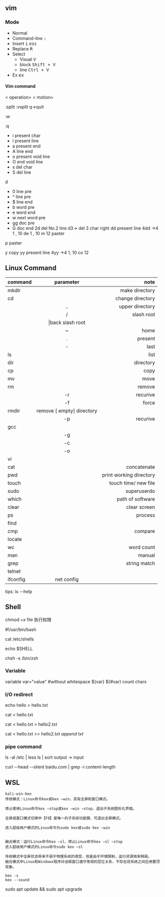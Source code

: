 ## vim

### Mode

- Normal 
- Command-line  <kbd>:</kbd>   
- Insert        <kbd>i</kbd>    <kbd>esc</kbd>
- Replace       <kbd>R</kbd>
- Select        
  - Visual      <kbd>V</kbd>
  - block       <kbd>Shift + V</kbd>
  - line        <kbd>Ctrl + V</kbd>
- Ex            <kbd>ex</kbd>

#### Vim command

< operation> < motion>

:split :vsplit  q->quit

:w

:q

- i present char
- I present line
- a present end
- A line end
- o present void line
- O end void line
- s del char
- S del line

d
- 0 line pre
- ^ line pre
- $ line end
- b word pre
- e word end
- w next word pre
- gg doc pre
- G doc end
2d del No.2 line
d3->  del 3 char right
dd    present line
4dd   ->4
1 , 10 de
1 , 10 m 12   paster

p     paster

y     copy
yy    present line
4yy   ->4
1, 10 co 12


## Linux Command

|command|parameter|note|
|:--|:--:|--:|
|mkdir||make directory|
|cd||change directory|
||..|upper directory|
||/|slash root|
||\|back slash root|
||~|home|
||.|present|
||-|last|
|ls||list|
|dir||directory|
|cp||copy|
|mv||move|
|rm||remove|
||-r|recurive|
||-f|force|
|rmdir|remove [ empty] directory||
||-p|recurive|
|gcc|||
||-g||
||-c||
||-o||
|vi|||
|cat||concatenate|
|pwd||print working directory|
|touch||touch time/ new file|
|sudo||superuserdo|
|which||path of software|
|clear||clear screen|
|ps||process|
|find|||
|cmp||compare|
|locate|||
|wc||word count|
|man||manual|
|grep||string match|
|telnet|||
|ifconfig|net config||

tips: ls --help


## Shell

chmod +x file 执行权限

#!/usr/bin/bash

cat /etc/shells

echo $SHELL

chsh -s /bin/zsh

### Variable

variable var="value" #without whitespace
${var}
${#var} count chars

### I/O redirect

echo hello > hello.txt

cat < hello.txt

cat < hello.txt > hello2.txt

cat < hello.txt >> hello2.txt *append txt*

### pipe command

ls -al /etc | less
ls | sort
output -> input

curl --head --slient baidu.com | grep -i content-length

## WSL
```
kali-win-kex
传统模式：Linux命令kex或kex –win，具有全屏和窗口模式。

停止使用Linux命令kex –stop或kex –win –stop，退出子系统图形化界面。

全屏或窗口模式切换中【F8】是唯一的子系统功能键，可退出全屏模式。

进入超级用户模式的Linux命令为sudo kex或sudo kex –win


融合模式：运行Linux命令kex –sl、停止Linux命令kex –sl –stop
进入超级用户模式的Linux命令sudo kex –sl

传统模式中全屏状态带来不弱于物理系统的感受，但是由于环境限制，运行资源效率稍弱。
融合模式中Linux和Windows程序对话框窗口遵守常规的层位关系，不存在双系统之间应用置顶现象。

kex -s
kex --sound
```

sudo apt update && sudo apt upgrade